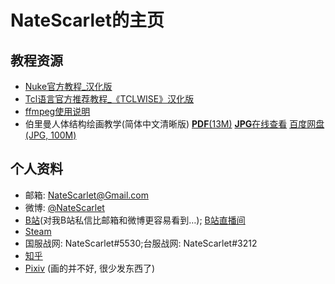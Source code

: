 # NateScarlet的主页

## 教程资源

* [Nuke官方教程_汉化版](Nuke\Written_Tutorials\index.html)
* [Tcl语言官方推荐教程_《TCLWISE》汉化版](TCLWISE.html)
* [ffmpeg使用说明](ffmpeg.html)
* 伯里曼人体结构绘画教学(简体中文清晰版) [**PDF**(13M)](伯里曼人体结构绘画教学.pdf)  [**JPG**在线查看](http://pub.manshow.org/vol/4644) [百度网盘(JPG, 100M)](https://pan.baidu.com/share/link?shareid=3915609403&uk=3741681143)

## 个人资料

* 邮箱: NateScarlet@Gmail.com
* 微博: [@NateScarlet](http://weibo.com/natescarlet)
* [B站](http://space.bilibili.com/1962/)(对我B站私信比邮箱和微博更容易看到…); [B站直播间](http://live.bilibili.com/298626)
* [Steam](http://steamcommunity.com/id/NateScarlet)
* 国服战网: NateScarlet#5530;台服战网: NateScarlet#3212
* [知乎](https://www.zhihu.com/people/NateScarlet)
* [Pixiv](http://www.pixiv.net/member.php?id=789096) (画的并不好, 很少发东西了)
